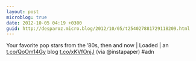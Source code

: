 ```yaml
---
layout: post
microblog: true
date: 2012-10-05 04:19 +0300
guid: http://desparoz.micro.blog/2012/10/05/t254027881729118209.html
---
```

Your favorite pop stars from the ’80s, then and now | Loaded | an [t.co/QoOm14Gy](http://t.co/QoOm14Gy) blog [t.co/xKVfOnjJ](http://t.co/xKVfOnjJ) (via @instapaper) #adn
